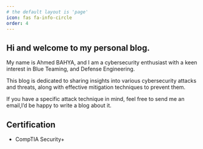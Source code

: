 ```yaml
---
# the default layout is 'page'
icon: fas fa-info-circle
order: 4
---
```

## Hi and welcome to my personal blog.

My name is Ahmed BAHYA, and I am a cybersecurity enthusiast with a keen interest in Blue Teaming, and Defense Engineering.

This blog is dedicated to sharing insights into various cybersecurity attacks and threats, along with effective mitigation techniques to prevent them.

If you have a specific attack technique in mind, feel free to send me an email,I’d be happy to write a blog about it.

## Certification
* CompTIA Security+